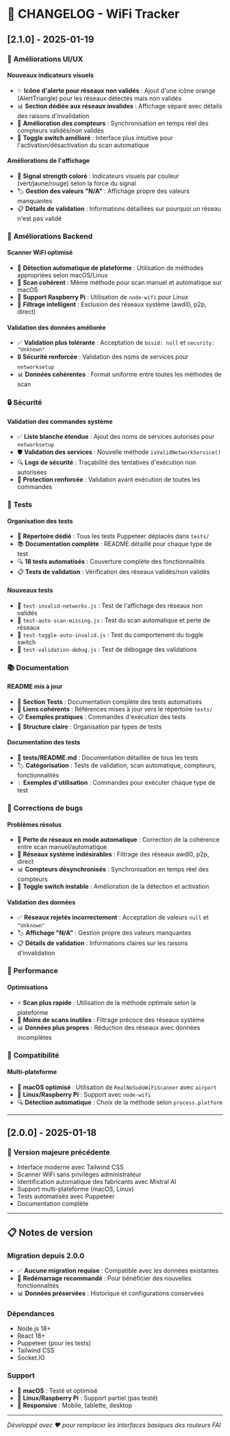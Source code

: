 # 📝 CHANGELOG - WiFi Tracker

## [2.1.0] - 2025-01-19

### 🎨 **Améliorations UI/UX**

#### **Nouveaux indicateurs visuels**

- ✨ **Icône d'alerte pour réseaux non validés** : Ajout d'une icône orange (AlertTriangle) pour les réseaux détectés mais non validés
- 📊 **Section dédiée aux réseaux invalides** : Affichage séparé avec détails des raisons d'invalidation
- 🎯 **Amélioration des compteurs** : Synchronisation en temps réel des compteurs validés/non validés
- 🔄 **Toggle switch amélioré** : Interface plus intuitive pour l'activation/désactivation du scan automatique

#### **Améliorations de l'affichage**

- 📱 **Signal strength coloré** : Indicateurs visuels par couleur (vert/jaune/rouge) selon la force du signal
- 🏷️ **Gestion des valeurs "N/A"** : Affichage propre des valeurs manquantes
- 📋 **Détails de validation** : Informations détaillées sur pourquoi un réseau n'est pas validé

### 🔧 **Améliorations Backend**

#### **Scanner WiFi optimisé**

- 🍎 **Détection automatique de plateforme** : Utilisation de méthodes appropriées selon macOS/Linux
- 🎯 **Scan cohérent** : Même méthode pour scan manuel et automatique sur macOS
- 🐧 **Support Raspberry Pi** : Utilisation de `node-wifi` pour Linux
- 🧹 **Filtrage intelligent** : Exclusion des réseaux système (awdl0, p2p, direct)

#### **Validation des données améliorée**

- ✅ **Validation plus tolérante** : Acceptation de `bssid: null` et `security: "Unknown"`
- 🔒 **Sécurité renforcée** : Validation des noms de services pour `networksetup`
- 📊 **Données cohérentes** : Format uniforme entre toutes les méthodes de scan

### 🔒 **Sécurité**

#### **Validation des commandes système**

- ✅ **Liste blanche étendue** : Ajout des noms de services autorisés pour `networksetup`
- 🛡️ **Validation des services** : Nouvelle méthode `isValidNetworkService()`
- 🔍 **Logs de sécurité** : Traçabilité des tentatives d'exécution non autorisées
- 🎯 **Protection renforcée** : Validation avant exécution de toutes les commandes

### 🧪 **Tests**

#### **Organisation des tests**

- 📁 **Répertoire dédié** : Tous les tests Puppeteer déplacés dans `tests/`
- 📚 **Documentation complète** : README détaillé pour chaque type de test
- 🔍 **18 tests automatisés** : Couverture complète des fonctionnalités
- 📋 **Tests de validation** : Vérification des réseaux validés/non validés

#### **Nouveaux tests**

- 🧪 `test-invalid-networks.js` : Test de l'affichage des réseaux non validés
- 🧪 `test-auto-scan-missing.js` : Test du scan automatique et perte de réseaux
- 🧪 `test-toggle-auto-invalid.js` : Test du comportement du toggle switch
- 🧪 `test-validation-debug.js` : Test de débogage des validations

### 📚 **Documentation**

#### **README mis à jour**

- 📖 **Section Tests** : Documentation complète des tests automatisés
- 🔗 **Liens cohérents** : Références mises à jour vers le répertoire `tests/`
- 📋 **Exemples pratiques** : Commandes d'exécution des tests
- 🎯 **Structure claire** : Organisation par types de tests

#### **Documentation des tests**

- 📝 **tests/README.md** : Documentation détaillée de tous les tests
- 🏷️ **Catégorisation** : Tests de validation, scan automatique, compteurs, fonctionnalités
- 💡 **Exemples d'utilisation** : Commandes pour exécuter chaque type de test

### 🐛 **Corrections de bugs**

#### **Problèmes résolus**

- 🔧 **Perte de réseaux en mode automatique** : Correction de la cohérence entre scan manuel/automatique
- 🧹 **Réseaux système indésirables** : Filtrage des réseaux awdl0, p2p, direct
- 📊 **Compteurs désynchronisés** : Synchronisation en temps réel des compteurs
- 🔄 **Toggle switch instable** : Amélioration de la détection et activation

#### **Validation des données**

- ✅ **Réseaux rejetés incorrectement** : Acceptation de valeurs `null` et `"Unknown"`
- 🏷️ **Affichage "N/A"** : Gestion propre des valeurs manquantes
- 📋 **Détails de validation** : Informations claires sur les raisons d'invalidation

### 🚀 **Performance**

#### **Optimisations**

- ⚡ **Scan plus rapide** : Utilisation de la méthode optimale selon la plateforme
- 🔄 **Moins de scans inutiles** : Filtrage précoce des réseaux système
- 📊 **Données plus propres** : Réduction des réseaux avec données incomplètes

### 🔄 **Compatibilité**

#### **Multi-plateforme**

- 🍎 **macOS optimisé** : Utilisation de `RealNoSudoWiFiScanner` avec `airport`
- 🐧 **Linux/Raspberry Pi** : Support avec `node-wifi`
- 🔍 **Détection automatique** : Choix de la méthode selon `process.platform`

---

## [2.0.0] - 2025-01-18

### 🎉 **Version majeure précédente**

- Interface moderne avec Tailwind CSS
- Scanner WiFi sans privilèges administrateur
- Identification automatique des fabricants avec Mistral AI
- Support multi-plateforme (macOS, Linux)
- Tests automatisés avec Puppeteer
- Documentation complète

---

## 📋 **Notes de version**

### **Migration depuis 2.0.0**

- ✅ **Aucune migration requise** : Compatible avec les données existantes
- 🔄 **Redémarrage recommandé** : Pour bénéficier des nouvelles fonctionnalités
- 📊 **Données préservées** : Historique et configurations conservées

### **Dépendances**

- Node.js 18+
- React 18+
- Puppeteer (pour les tests)
- Tailwind CSS
- Socket.IO

### **Support**

- 🍎 **macOS** : Testé et optimisé
- 🐧 **Linux/Raspberry Pi** : Support partiel (pas testé)
- 📱 **Responsive** : Mobile, tablette, desktop

---

*Développé avec ❤️ pour remplacer les interfaces basiques des routeurs FAI*
